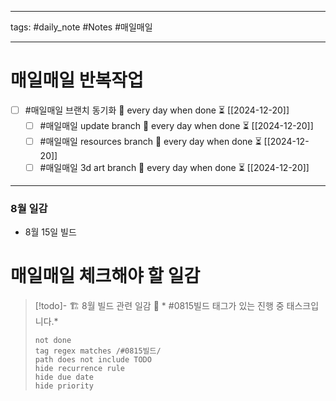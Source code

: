 
--------

tags: #daily_note  #Notes #매일매일

---  
# 매일매일 반복작업 
- [ ] #매일매일 브랜치 동기화 🔁 every day when done ⏳ [[2024-12-20]] 
	- [ ] #매일매일 update branch  🔁 every day when done ⏳ [[2024-12-20]]
	- [ ] #매일매일 resources branch  🔁 every day when done ⏳ [[2024-12-20]]
	- [ ] #매일매일 3d art branch  🔁 every day when done ⏳ [[2024-12-20]]

--------

### 8월 일감
 - 8월 15일 빌드



# 매일매일 체크해야 할 일감


> [!todo]- 🏗️ 8월 빌드 관련 일감
> 📌 * #0815빌드  태그가 있는 진행 중 태스크입니다.*
>
> ```tasks
> not done
> tag regex matches /#0815빌드/
> path does not include TODO
> hide recurrence rule
> hide due date
> hide priority
> ```
